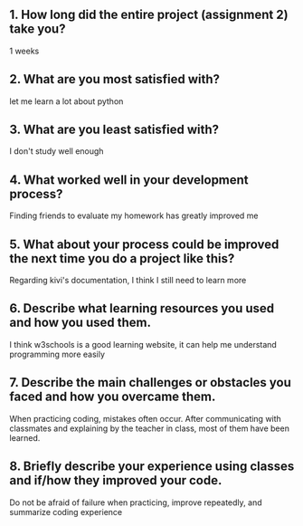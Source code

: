 ## 1. How long did the entire project (assignment 2) take you?
1 weeks

## 2. What are you most satisfied with?
let me learn a lot about python

## 3. What are you least satisfied with?
I don't study well enough

## 4. What worked well in your development process?
Finding friends to evaluate my homework has greatly improved me
## 5. What about your process could be improved the next time you do a project like this?
Regarding kivi's documentation, I think I still need to learn more

## 6. Describe what learning resources you used and how you used them.
I think w3schools is a good learning website, it can help me understand programming more easily

## 7. Describe the main challenges or obstacles you faced and how you overcame them.
 When practicing coding, mistakes often occur. After communicating with classmates and explaining by the teacher in class, most of them have been learned.

## 8. Briefly describe your experience using classes and if/how they improved your code.
Do not be afraid of failure when practicing, improve repeatedly, and summarize coding experience